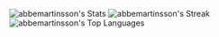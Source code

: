 ![abbemartinsson's Stats](https://github-readme-stats.vercel.app/api?username=abbemartinsson&theme=vue-dark&show_icons=true&hide_border=true&count_private=true)
![abbemartinsson's Streak](https://github-readme-streak-stats.herokuapp.com/?user=abbemartinsson&theme=vue-dark&hide_border=true)
![abbemartinsson's Top Languages](https://github-readme-stats.vercel.app/api/top-langs/?username=abbemartinsson&theme=vue-dark&show_icons=true&hide_border=true&layout=compact)
